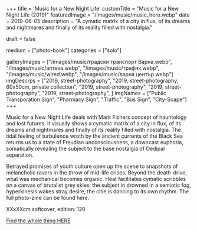 +++
title = 'Music for a New Night Life'
customTitle = "Music for a New Night Life (2019)"
featuredImage = "/images/music/music_hero.webp"
date = 2019-06-05
description = "A cymatic matrix of a city in flux, of its dreams and nightmares and finally of its reality filled with nostalgia."

draft = false

medium = ["photo-book"]
categories = ["solo"]

galleryImages = ["/images/music/градски транспорт Варна.webp", "/images/music/аптека.webp", "/images/music/трафик.webp", "/images/music/wired.webp", "/images/music/варна център.webp"]
imgDescrps = ["2019, street-photography", "2019, street-photography, 60x50cm, private collection", "2019, street-photography", "2019, street-photography", "2019, street-photography", ]
imgNames = ["Public Transporation Sign", "Pharmacy Sign", "Traffic", "Bus Sign", "City-Scape"]
+++

Music for a New Night Life deals with Mark Fishers concept of hauntology and lost futures. It visually shows a cymatic matrix of a city in flux, of its dreams and nightmares and finally of its reality filled with nostalgia. The tidal feeling of turbulence wroth by the ancient currents of the Black Sea returns us to a state of Freudian unconsciousness, a downcast euphoria, somatically revealing the subject to the base nostalgia of Oedipal separation.

Betrayed promises of youth culture open up the scene to snapshots of melancholic ravers in the throw of mid-life crises. Beyond the death-drive, what was mechanical becomes organic. Heat facilitates cymatic scribbles on a canvas of brutalist grey skies, the subject in drowned in a semiotic fog, hyperkinesis wakes stray desire, the citie is dancing to its own rhythm. The full photo-zine can be found here.

XXxXXcm softcover,  edition: 120

[Find the whole thing HERE](https://ia801908.us.archive.org/5/items/mnnf_web/mnnf_web.pdf)